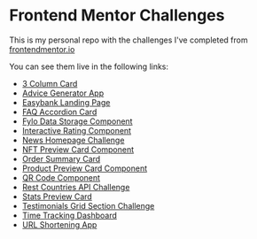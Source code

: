 # **Frontend Mentor Challenges**

This is my personal repo with the challenges I've completed from [frontendmentor.io](https://frontendmentor.io)<br>

You can see them live in the following links:

- [3 Column Card](https://3-column-card-fcc.netlify.app/)
- [Advice Generator App](https://advice-generator-app-fcc.netlify.app/)
- [Easybank Landing Page]()
- [FAQ Accordion Card](https://faq-accordion-card-fcc.netlify.app/)
- [Fylo Data Storage Component](https://fylo-data-storage-component-fcc.netlify.app/)
- [Interactive Rating Component](https://interactive-rating-comp-fcc.netlify.app/)
- [News Homepage Challenge](https://news-homepage-frontend-fcc.netlify.app/)
- [NFT Preview Card Component](https://nft-card-preview-fcc.netlify.app/)
- [Order Summary Card](https://order-summary-fcc.netlify.app/)
- [Product Preview Card Component](https://product-preview-card-fcc.netlify.app/)
- [QR Code Component](https://qr-code-fcc.netlify.app/)
- [Rest Countries API Challenge]()
- [Stats Preview Card](https://stats-preview-card-fcc.netlify.app/)
- [Testimonials Grid Section Challenge ](https://testimonials-grid-section-fcc.netlify.app/)
- [Time Tracking Dashboard](https://time-tracking-dashboard-fcc.netlify.app/)
- [URL Shortening App](https://url-shortening-app-fcc-challenge.netlify.app/)